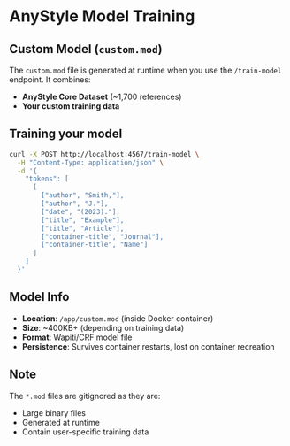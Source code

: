# AnyStyle Model Training

## Custom Model (`custom.mod`)

The `custom.mod` file is generated at runtime when you use the `/train-model` endpoint. It combines:

- **AnyStyle Core Dataset** (~1,700 references)
- **Your custom training data**

## Training your model

```bash
curl -X POST http://localhost:4567/train-model \
  -H "Content-Type: application/json" \
  -d '{
    "tokens": [
      [
        ["author", "Smith,"],
        ["author", "J."],
        ["date", "(2023)."],
        ["title", "Example"],
        ["title", "Article"],
        ["container-title", "Journal"],
        ["container-title", "Name"]
      ]
    ]
  }'
```

## Model Info

- **Location**: `/app/custom.mod` (inside Docker container)
- **Size**: ~400KB+ (depending on training data)
- **Format**: Wapiti/CRF model file
- **Persistence**: Survives container restarts, lost on container recreation

## Note

The `*.mod` files are gitignored as they are:

- Large binary files
- Generated at runtime
- Contain user-specific training data
